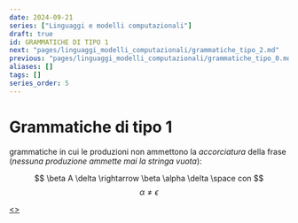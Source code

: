```yaml
---
date: 2024-09-21
series: ["Linguaggi e modelli computazionali"]
draft: true
id: GRAMMATICHE DI TIPO 1
next: "pages/linguaggi_modelli_computazionali/grammatiche_tipo_2.md"
previous: "pages/linguaggi_modelli_computazionali/grammatiche_tipo_0.md"
aliases: []
tags: []
series_order: 5
---
```

# Grammatiche di tipo 1

grammatiche in cui le produzioni non ammettono la *accorciatura* della frase (*nessuna produzione ammette mai la stringa vuota*):

$$
\beta A \delta \rightarrow \beta \alpha \delta \space con
$$
$$
\alpha \neq \epsilon
$$

[<](pages/linguaggi_modelli_computazionali/grammatiche_tipo_0.md)[>](pages/linguaggi_modelli_computazionali/grammatiche_tipo_2.md)
